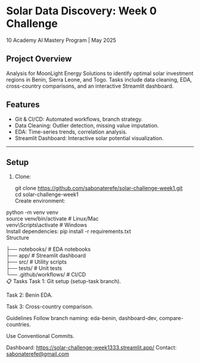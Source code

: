 # Solar Data Discovery: Week 0 Challenge  
10 Academy AI Mastery Program | May 2025  

## Project Overview  
Analysis for MoonLight Energy Solutions to identify optimal solar investment regions in Benin, Sierra Leone, and Togo. Tasks include data cleaning, EDA, cross-country comparisons, and an interactive Streamlit dashboard.  


## Features  
- Git & CI/CD: Automated workflows, branch strategy.  
- Data Cleaning: Outlier detection, missing value imputation.  
- EDA: Time-series trends, correlation analysis.  
- Streamlit Dashboard: Interactive solar potential visualization.  

---

## Setup  
1. Clone:  

   git clone https://github.com/sabonaterefe/solar-challenge-week1.git  
   cd solar-challenge-week1  
Create environment:

python -m venv venv  
source venv/bin/activate  # Linux/Mac  
venv\Scripts\activate     # Windows  
Install dependencies:
pip install -r requirements.txt  
 Structure

├── notebooks/          # EDA notebooks  
├── app/                # Streamlit dashboard  
├── src/                # Utility scripts  
├── tests/              # Unit tests  
└── .github/workflows/  # CI/CD  
📋 Tasks
Task 1: Git setup (setup-task branch).

Task 2: Benin EDA.

Task 3: Cross-country comparison.

Guidelines
Follow branch naming: eda-benin, dashboard-dev, compare-countries.

Use Conventional Commits.

Dashboard: https://solar-challenge-week1333.streamlit.app/
Contact: sabonaterefe@gmail.com

